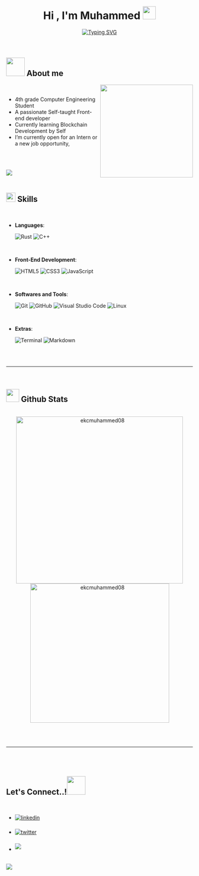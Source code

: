 
<h1 align="center"><b>Hi , I'm Muhammed </b><img src="https://media.giphy.com/media/hvRJCLFzcasrR4ia7z/giphy.gif" width="35"></h1>

<p align="center">
<a href="https://git.io/typing-svg"><img src="https://readme-typing-svg.herokuapp.com?font=Tilt+Neon&size=25&duration=3000&pause=1000&color=F7AA00&center=true&vCenter=true&width=435&lines=Computer+Engineering+Student%2C;interested+in+blockchain+;and+frontend+development;loves+to+research+new+technologies;and+learning+new+stuff.." alt="Typing SVG" /></a>
</p>


<br>



	
## <picture><img src = "https://media.giphy.com/media/IeRdg7gLkfK1ly2mFU/giphy.gif" width = 50px></picture> **About me**

<picture> <img align="right" src="https://media.giphy.com/media/BgKEiHf1xNV0h6IcSX/giphy.gif" width = 250px></picture>

<br>

- 4th grade Computer Engineering Student
- A passionate Self-taught Front-end developer
- Currently learning Blockchain Development by Self
- I’m currently open for an Intern or a new job opportunity,

<br><br>

<img src="https://user-images.githubusercontent.com/73097560/115834477-dbab4500-a447-11eb-908a-139a6edaec5c.gif"><br><br>

## <img src="https://media2.giphy.com/media/QssGEmpkyEOhBCb7e1/giphy.gif?cid=ecf05e47a0n3gi1bfqntqmob8g9aid1oyj2wr3ds3mg700bl&rid=giphy.gif" width ="25"><b> Skills</b>
<br>

<p align="center">

- **Languages**:
    
    ![Rust](https://img.shields.io/badge/Rust-000000?style=for-the-badge&logo=rust&logoColor=white)
    ![C++](https://img.shields.io/badge/C++%20-%2300599C.svg?style=for-the-badge&logo=c%2B%2B&logoColor=white)

<br>   
    
- **Front-End Development**:

   ![HTML5](https://img.shields.io/badge/HTML5%20-%23E34F26.svg?style=for-the-badge&logo=html5&logoColor=white)
   ![CSS3](https://img.shields.io/badge/CSS%20-%231572B6.svg?style=for-the-badge&logo=css3&logoColor=white)
   ![JavaScript](https://img.shields.io/badge/JavaScript%20-%23F7DF1E.svg?style=for-the-badge&logo=javascript&logoColor=black)

    
<br>

- **Softwares and Tools**:

    ![Git](https://img.shields.io/badge/git-%23F05033.svg?style=for-the-badge&logo=git&logoColor=white)
    ![GitHub](https://img.shields.io/badge/github-%23121011.svg?style=for-the-badge&logo=github&logoColor=white)
    ![Visual Studio Code](https://img.shields.io/badge/Visual%20Studio%20Code-0078d7.svg?style=for-the-badge&logo=visual-studio-code&logoColor=white)
    ![Linux](https://img.shields.io/badge/Linux-FCC624?style=for-the-badge&logo=linux&logoColor=black) 

<br>

- **Extras**:

    ![Terminal](https://img.shields.io/badge/Terminal-%23054020?style=for-the-badge&logo=gnu-bash&logoColor=white)
    ![Markdown](https://img.shields.io/badge/markdown-%23000000.svg?style=for-the-badge&logo=markdown&logoColor=white)   


</p>

<br>
<br>

-----

<br>


## <img src="https://media.giphy.com/media/iY8CRBdQXODJSCERIr/giphy.gif" width="35"><b> Github Stats </b>
<br>

<div align="center">

<a href="https://github.com/ekcmuhammed08/">
  <img src="https://github-readme-stats-ekc08.vercel.app/api?username=ekcmuhammed08&include_all_commits=true&count_private=true&show_icons=true&theme=merko" width="450" alt="ekcmuhammed08"/>
  <img src="https://github-readme-stats-ekc08.vercel.app/api/top-langs?username=ekcmuhammed08&show_icons=true&locale=en&layout=compact&line_height=20&title_color=7A7ADB&icon_color=2234AE&text_color=D3D3D3&bg_color=0,000000,130F40" width="375"  alt="ekcmuhammed08"/>

</a>
</div>

<br>
<br>
<br>

-----

<br>
<br>

## <b> Let's Connect..!</b><img src="https://media.tenor.com/6ph1w40DrykAAAAi/handshake-joypixels.gif" width ="50">
<br>
<div align='left'>

<ul>

<li>
<a href="https://www.linkedin.com/in/muhammed-ekici-31a195235/" target="_blank">
<img src="https://img.shields.io/badge/linkedin:  MuhammedEkici-%2300acee.svg?color=405DE6&style=for-the-badge&logo=linkedin&logoColor=white" alt=linkedin style="margin-bottom: 5px;"/>
</a>
</li>

<br>

<li>
<a href="https://twitter.com/metamethyll" target="_blank">
<img src="https://img.shields.io/badge/twitter: metamethyll-%2300acee.svg?color=1DA1F2&style=for-the-badge&logo=twitter&logoColor=white" alt=twitter style="margin-bottom: 5px;"/>
</a>
</li>

<br>

<li>
<a href="mailto:ekcmuhammed08@gmail.com" target="_blank">
<img src="https://img.shields.io/badge/gmail:  ekcmuhammed08-%23EA4335.svg?style=for-the-badge&logo=gmail&logoColor=white" t=mail style="margin-bottom: 5px;" />
</a>
</li>
	
</ul>
</div>

<br>
<img src="https://user-images.githubusercontent.com/73097560/115834477-dbab4500-a447-11eb-908a-139a6edaec5c.gif">
<br>
<br>
<br>

<div align='center'>

